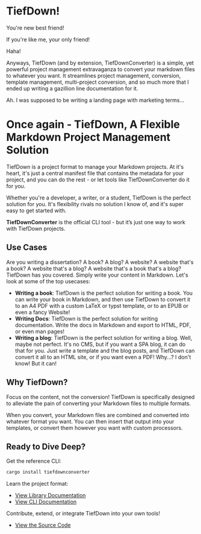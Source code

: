 # TiefDown!

You're new best friend!

If you're like me, your only friend!

Haha!

Anyways, TiefDown (and by extension, TiefDownConverter) is a simple, yet
powerful project management extravaganza to convert your markdown files to
whatever you want. It streamlines project management, conversion, template
management, multi-project conversion, and so much more that I ended up
writing a gazillion line documentation for it.

Ah. I was supposed to be writing a landing page with marketing terms...

# Once again - TiefDown, A Flexible Markdown Project Management Solution

TiefDown is a project format to manage your Markdown projects. At it's heart,
it's just a central manifest file that contains the metadata for your project,
and you can do the rest - or let tools like TiefDownConverter do it for you.

Whether you're a developer, a writer, or a student, TiefDown is the perfect
solution for you. It's flexibility rivals no solution I know of, and it's
super easy to get started with.

**TiefDownConverter** is the official CLI tool - but it’s just one way to work
with TiefDown projects.

## Use Cases

Are you writing a dissertation? A book? A blog? A website? A website that's a
book? A website that's a blog? A website that's a book that's a blog? TiefDown
has you covered. Simply write your content in Markdown. Let's look at some of
the top usecases:

- **Writing a book**: TiefDown is the perfect solution for writing a book. You
  can write your book in Markdown, and then use TiefDown to convert it to
  an A4 PDF with a custom LaTeX or typst template, or to an EPUB or even a
  fancy Website!
- **Writing Docs**: TiefDown is the perfect solution for writing documentation.
  Write the docs in Markdown and export to HTML, PDF, or even man pages!
- **Writing a blog**: TiefDown is the perfect solution for writing a blog.
  Well, maybe not perfect. It's no CMS, but if you want a SPA blog, it can do
  that for you. Just write a template and the blog posts, and TiefDown can
  convert it all to an HTML site, or if you want even a PDF! Why...? I don't
  know! But it can!

## Why TiefDown?

Focus on the content, not the conversion! TiefDown is specifically designed
to alleviate the pain of converting your Markdown files to multiple formats.

When you convert, your Markdown files are combined and converted into whatever
format you want. You can then insert that output into your templates, or
convert them however you want with custom processors.

## Ready to Dive Deep?

Get the reference CLI:

```bash
cargo install tiefdownconverter
```

Learn the project format:

- [View Library Documentation](/TiefDownConverter/lib/)
- [View CLI Documentation](/TiefDownConverter/cli/)

Contribute, extend, or integrate TiefDown into your own tools!

- [View the Source Code](https://github.com/tiefseetauchner/tiefdownconverter)
